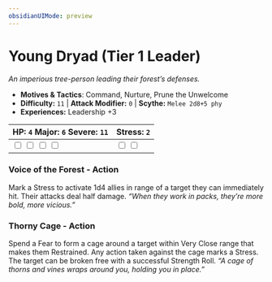 ```yaml
---
obsidianUIMode: preview
---
```

# Young Dryad (Tier 1 Leader)

*An imperious tree-person leading their forest’s defenses.*

- **Motives & Tactics**: Command, Nurture, Prune the Unwelcome
- **Difficulty:** `11` | **Attack Modifier:** `0` | **Scythe:** `Melee 2d8+5 phy`
- **Experiences:** Leadership +3

| HP: `4` Major: `6` Severe: `11` | Stress: `2` |
|--|--|
|  <input type="checkbox" unchecked id="f4f7eacd"> <input type="checkbox" unchecked id="49b88716"> <input type="checkbox" unchecked id="42eb2912"> <input type="checkbox" unchecked id="d9e894a2"> |  <input type="checkbox" unchecked id="a3664c1e"> <input type="checkbox" unchecked id="f521107d"> |

### Voice of the Forest - Action

Mark a Stress to activate 1d4 allies in range of a target they can immediately hit. Their attacks deal half damage. *“When they work in packs, they’re more bold, more vicious.”*

### Thorny Cage - Action

Spend a Fear to form a cage around a target within Very Close range that makes them Restrained. Any action taken against the cage marks a Stress. The target can be broken free with a successful Strength Roll. *“A cage of thorns and vines wraps around you, holding you in place.”*



